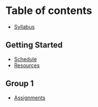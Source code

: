 # Table of contents

* [Syllabus](README.md)

## Getting Started

* [Schedule](getting-started/quickstart.md)
* [Resources](getting-started/publish-your-docs.md)

## Group 1

* [Assignments](group-1/assignments.md)

